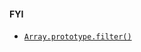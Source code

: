 #### FYI

- [`Array.prototype.filter()`](https://developer.mozilla.org/en-US/docs/Web/JavaScript/Reference/Global_Objects/Array/filter)


<aside class="notes">
</aside>
